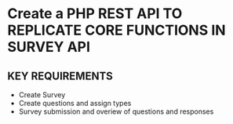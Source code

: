 # Create a PHP REST API TO REPLICATE CORE FUNCTIONS IN SURVEY API


## KEY REQUIREMENTS
* Create Survey
* Create questions and assign types
* Survey submission and overiew of questions and responses


